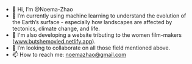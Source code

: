- 👋 Hi, I’m @Noema-Zhao
- 🌱 I’m currently using machine learning to understand the evolution of the Earth’s surface - especially how landscapes are affected by tectonics, climate change, and life.
- 👩 I'm also developing a website tributing to the women film-makers (www.butshemovied.netlify.app).
- 💞️ I’m looking to collaborate on all those field mentioned above.
- 📫 How to reach me: noemazhao@gmail.com

<!---
Noema-Zhao/Noema-Zhao is a ✨ special ✨ repository because its `README.md` (this file) appears on your GitHub profile.
You can click the Preview link to take a look at your changes.
--->
